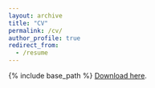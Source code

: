 ```yaml
---
layout: archive
title: "CV"
permalink: /cv/
author_profile: true
redirect_from:
  - /resume
---
```


{% include base_path %}
[Download here](http://wchoEvo.github.io/files/weichinho_cv.pdf).
